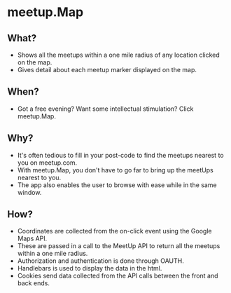 # meetup.Map

## What?
* Shows all the meetups within a one mile radius of any location clicked on the map.
* Gives detail about each meetup marker displayed on the map.

## When?
* Got a free evening? Want some intellectual stimulation? Click meetup.Map.

## Why?
* It's often tedious to fill in your post-code to find the meetups nearest to you on meetup.com.
* With meetup.Map, you don't have to go far to bring up the meetUps nearest to you.
* The app also enables the user to browse with ease while in the same window.

## How?
* Coordinates are collected from the on-click event using the Google Maps API.
* These are passed in a call to the MeetUp API to return all the meetups within a one mile radius.
* Authorization and authentication is done through OAUTH.
* Handlebars is used to display the data in the html.
* Cookies send data collected from the API calls between the front and back ends.
